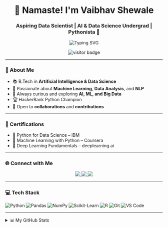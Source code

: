 <h1 align="center">🙏 Namaste! I'm Vaibhav Shewale</h1>
<h3 align="center">Aspiring Data Scientist | AI & Data Science Undergrad | Pythonista 🐍</h3>

<p align="center">
  <img src="https://readme-typing-svg.demolab.com?font=Fira+Code&pause=1000&center=true&vCenter=true&width=500&lines=Passionate+about+AI+%26+DS;Lifelong+Learner;Open+Source+Contributor;HackerRank+Python+Champion" alt="Typing SVG" />
</p>

<p align="center">
  <img src="https://komarev.com/ghpvc/?username=vaibhavsss&style=flat-square&color=blue" alt="visitor badge"/>
</p>

---

### 🧠 About Me

- 📚 B.Tech in **Artificial Intelligence & Data Science**
- 🧪 Passionate about **Machine Learning**, **Data Analysis**, and **NLP**
- 🔭 Always curious and exploring **AI, ML, and Big Data**
- 🏆 HackerRank Python Champion
- 🤝 Open to **collaborations** and **contributions**

---

### 📜 Certifications

- 📕 Python for Data Science – IBM
- 📘 Machine Learning with Python – Coursera
- 📗 Deep Learning Fundamentals – deeplearning.ai

---

### 🌐 Connect with Me

<p align="center">
  <a href="https://www.linkedin.com/in/vaibhav-shewale01/" target="_blank">
    <img src="https://img.shields.io/badge/LinkedIn-0A66C2?style=for-the-badge&logo=linkedin&logoColor=white" />
  </a>
  <a href="https://twitter.com/vaibhavshewale" target="_blank">
    <img src="https://img.shields.io/badge/Twitter-1DA1F2?style=for-the-badge&logo=twitter&logoColor=white" />
  </a>
  <a href="https://discordapp.com/users/YOUR_DISCORD_ID" target="_blank">
    <img src="https://img.shields.io/badge/Discord-5865F2?style=for-the-badge&logo=discord&logoColor=white" />
  </a>
</p>

---

### 💻 Tech Stack

![Python](https://img.shields.io/badge/-Python-05122A?style=flat&logo=python)
![Pandas](https://img.shields.io/badge/-Pandas-150458?style=flat&logo=pandas)
![NumPy](https://img.shields.io/badge/-NumPy-013243?style=flat&logo=numpy)
![Scikit-Learn](https://img.shields.io/badge/-Scikit--Learn-F7931E?style=flat&logo=scikit-learn)
![R](https://img.shields.io/badge/-R-276DC3?style=flat&logo=r)
![Git](https://img.shields.io/badge/-Git-F05032?style=flat&logo=git)
![VS Code](https://img.shields.io/badge/-VSCode-007ACC?style=flat&logo=visual-studio-code)

---

<details>
<summary>📊 My GitHub Stats</summary>
<br>
<p align="center">
  <img src="https://github-readme-stats.vercel.app/api?username=vaibhavsss&show_icons=true&theme=radical" />
  <img src="https://github-readme-streak-stats.herokuapp.com/?user=vaibhavsss&theme=radical" />
</p>
</details>
